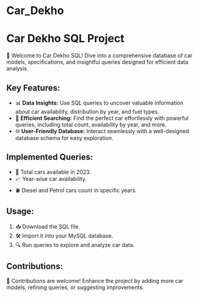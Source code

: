 # Car_Dekho
# Car Dekho SQL Project

🚗 Welcome to Car Dekho SQL! Dive into a comprehensive database of car models, specifications, and insightful queries designed for efficient data analysis.

## Key Features:
- 📊 **Data Insights:** Use SQL queries to uncover valuable information about car availability, distribution by year, and fuel types.
- 🚀 **Efficient Searching:** Find the perfect car effortlessly with powerful queries, including total count, availability by year, and more.
- 🌐 **User-Friendly Database:** Interact seamlessly with a well-designed database schema for easy exploration.

## Implemented Queries:
- 📅 Total cars available in 2023.
- 📈 Year-wise car availability.
- ⛽ Diesel and Petrol cars count in specific years.

## Usage:
1. 📥 Download the SQL file.
2. 🛠 Import it into your MySQL database.
3. 🔍 Run queries to explore and analyze car data.

## Contributions:

🤝 Contributions are welcome! Enhance the project by adding more car models, refining queries, or suggesting improvements.

